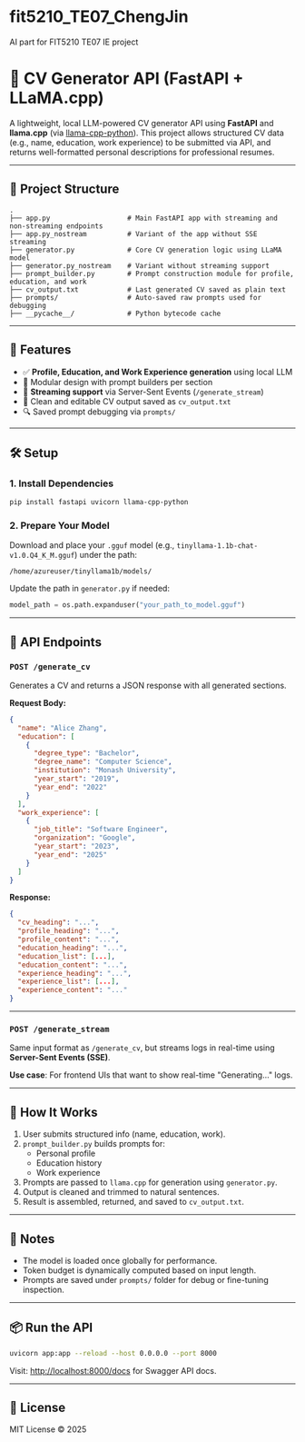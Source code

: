 # fit5210_TE07_ChengJin
AI part for FIT5210 TE07 IE project


# 🧠 CV Generator API (FastAPI + LLaMA.cpp)

A lightweight, local LLM-powered CV generator API using **FastAPI** and **llama.cpp** (via [llama-cpp-python](https://github.com/abetlen/llama-cpp-python)). This project allows structured CV data (e.g., name, education, work experience) to be submitted via API, and returns well-formatted personal descriptions for professional resumes.

---

## 📁 Project Structure

```
.
├── app.py                   # Main FastAPI app with streaming and non-streaming endpoints
├── app.py_nostream          # Variant of the app without SSE streaming
├── generator.py             # Core CV generation logic using LLaMA model
├── generator.py_nostream    # Variant without streaming support
├── prompt_builder.py        # Prompt construction module for profile, education, and work
├── cv_output.txt            # Last generated CV saved as plain text
├── prompts/                 # Auto-saved raw prompts used for debugging
├── __pycache__/             # Python bytecode cache
```

---

## 🚀 Features

- ✅ **Profile, Education, and Work Experience generation** using local LLM
- 🧩 Modular design with prompt builders per section
- 🔁 **Streaming support** via Server-Sent Events (`/generate_stream`)
- 📝 Clean and editable CV output saved as `cv_output.txt`
- 🔍 Saved prompt debugging via `prompts/`

---

## 🛠️ Setup

### 1. Install Dependencies

```bash
pip install fastapi uvicorn llama-cpp-python
```

### 2. Prepare Your Model

Download and place your `.gguf` model (e.g., `tinyllama-1.1b-chat-v1.0.Q4_K_M.gguf`) under the path:

```
/home/azureuser/tinyllama1b/models/
```

Update the path in `generator.py` if needed:

```python
model_path = os.path.expanduser("your_path_to_model.gguf")
```

---

## 🧪 API Endpoints

### `POST /generate_cv`

Generates a CV and returns a JSON response with all generated sections.

**Request Body:**
```json
{
  "name": "Alice Zhang",
  "education": [
    {
      "degree_type": "Bachelor",
      "degree_name": "Computer Science",
      "institution": "Monash University",
      "year_start": "2019",
      "year_end": "2022"
    }
  ],
  "work_experience": [
    {
      "job_title": "Software Engineer",
      "organization": "Google",
      "year_start": "2023",
      "year_end": "2025"
    }
  ]
}
```

**Response:**
```json
{
  "cv_heading": "...",
  "profile_heading": "...",
  "profile_content": "...",
  "education_heading": "...",
  "education_list": [...],
  "education_content": "...",
  "experience_heading": "...",
  "experience_list": [...],
  "experience_content": "..."
}
```

---

### `POST /generate_stream`

Same input format as `/generate_cv`, but streams logs in real-time using **Server-Sent Events (SSE)**.

**Use case**: For frontend UIs that want to show real-time "Generating..." logs.

---

## 🧠 How It Works

1. User submits structured info (name, education, work).
2. `prompt_builder.py` builds prompts for:
   - Personal profile
   - Education history
   - Work experience
3. Prompts are passed to `llama.cpp` for generation using `generator.py`.
4. Output is cleaned and trimmed to natural sentences.
5. Result is assembled, returned, and saved to `cv_output.txt`.

---

## 📌 Notes

- The model is loaded once globally for performance.
- Token budget is dynamically computed based on input length.
- Prompts are saved under `prompts/` folder for debug or fine-tuning inspection.

---

## 📦 Run the API

```bash
uvicorn app:app --reload --host 0.0.0.0 --port 8000
```

Visit: [http://localhost:8000/docs](http://localhost:8000/docs) for Swagger API docs.

---

## 📜 License

MIT License © 2025
